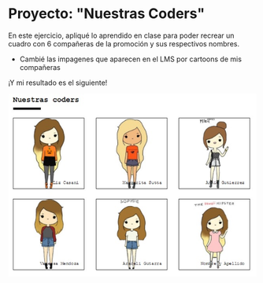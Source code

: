 # Proyecto: "Nuestras Coders" #

En este ejercicio, apliqué lo aprendido en clase para poder recrear un cuadro con 6 compañeras de la promoción y sus respectivos nombres.

- Cambié las impagenes que aparecen en el LMS por cartoons de mis compañeras

¡Y mi resultado es el siguiente!

![nombre](Assets/IMG/dibujito.jpg)
